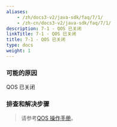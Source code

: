 ```yaml
---
aliases:
    - /zh/docs3-v2/java-sdk/faq/7/1/
    - /zh-cn/docs3-v2/java-sdk/faq/7/1/
description: 7-1 - QOS 已关闭
linkTitle: 7-1 - QOS 已关闭
title: 7-1 - QOS 已关闭
type: docs
weight: 1
---
```







### 可能的原因

QOS 已关闭

### 排查和解决步骤


> 请参考[QOS 操作手册](/zh-cn/overview/mannual/java-sdk/reference-manual/qos/)。